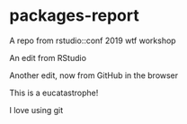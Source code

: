 # packages-report
A repo from rstudio::conf 2019 wtf workshop

An edit from RStudio

Another edit, now from GitHub in the browser

This is a eucatastrophe!

I love using git
